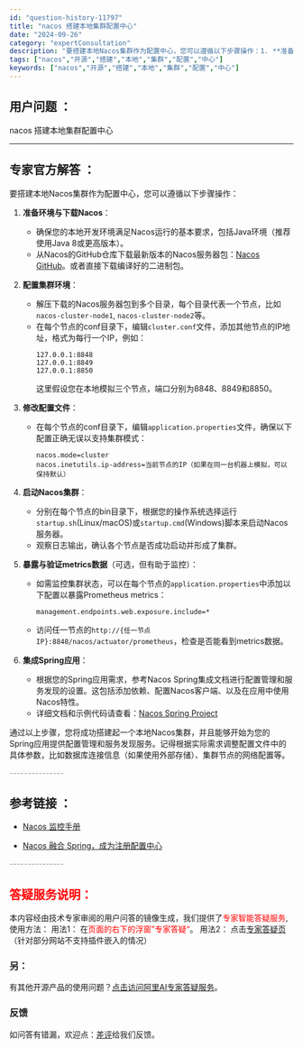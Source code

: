 ```yaml
---
id: "question-history-11797"
title: "nacos 搭建本地集群配置中心"
date: "2024-09-26"
category: "expertConsultation"
description: "要搭建本地Nacos集群作为配置中心，您可以遵循以下步骤操作：1. **准备环境与下载Nacos**：   - 确保您的本地开发环境满足Nacos运行的基本要求，包括Java环境（推荐使用Java 8或更高版本）。   - 从Nacos的GitHub仓库下载最新版本的Nacos服务器包：[Nacos"
tags: ["nacos","开源","搭建","本地","集群","配置","中心"]
keywords: ["nacos","开源","搭建","本地","集群","配置","中心"]
---
```


## 用户问题 ： 
 nacos 搭建本地集群配置中心  

---------------
## 专家官方解答 ：

要搭建本地Nacos集群作为配置中心，您可以遵循以下步骤操作：

1. **准备环境与下载Nacos**：
   - 确保您的本地开发环境满足Nacos运行的基本要求，包括Java环境（推荐使用Java 8或更高版本）。
   - 从Nacos的GitHub仓库下载最新版本的Nacos服务器包：[Nacos GitHub](https://github.com/alibaba/nacos)。或者直接下载编译好的二进制包。

2. **配置集群环境**：
   - 解压下载的Nacos服务器包到多个目录，每个目录代表一个节点，比如`nacos-cluster-node1`, `nacos-cluster-node2`等。
   - 在每个节点的conf目录下，编辑`cluster.conf`文件，添加其他节点的IP地址，格式为每行一个IP，例如：
     ```
     127.0.0.1:8848
     127.0.0.1:8849
     127.0.0.1:8850
     ```
     这里假设您在本地模拟三个节点，端口分别为8848、8849和8850。

3. **修改配置文件**：
   - 在每个节点的conf目录下，编辑`application.properties`文件，确保以下配置正确无误以支持集群模式：
     ```
     nacos.mode=cluster
     nacos.inetutils.ip-address=当前节点的IP（如果在同一台机器上模拟，可以保持默认）
     ```

4. **启动Nacos集群**：
   - 分别在每个节点的bin目录下，根据您的操作系统选择运行`startup.sh`(Linux/macOS)或`startup.cmd`(Windows)脚本来启动Nacos服务器。
   - 观察日志输出，确认各个节点是否成功启动并形成了集群。

5. **暴露与验证metrics数据**（可选，但有助于监控）：
   - 如需监控集群状态，可以在每个节点的`application.properties`中添加以下配置以暴露Prometheus metrics：
     ```
     management.endpoints.web.exposure.include=*
     ```
   - 访问任一节点的`http://{任一节点IP}:8848/nacos/actuator/prometheus`，检查是否能看到metrics数据。

6. **集成Spring应用**：
   - 根据您的Spring应用需求，参考Nacos Spring集成文档进行配置管理和服务发现的设置。这包括添加依赖、配置Nacos客户端、以及在应用中使用Nacos特性。
   - 详细文档和示例代码请查看：[Nacos Spring Project](https://github.com/nacos-group/nacos-spring-project/wiki/Nacos-Spring-Project-0.3.1-%E6%96%B0%E5%8A%9F%E8%83%BD%E4%BD%BF%E7%94%A8%E6%89%8B%E5%86%8C)

通过以上步骤，您将成功搭建起一个本地Nacos集群，并且能够开始为您的Spring应用提供配置管理和服务发现服务。记得根据实际需求调整配置文件中的具体参数，比如数据库连接信息（如果使用外部存储）、集群节点的网络配置等。


<font color="#949494">---------------</font> 


## 参考链接 ：

* [Nacos 监控手册](https://nacos.io/docs/latest/guide/admin/monitor-guide)
 
 * [Nacos 融合 Spring，成为注册配置中心](https://nacos.io/docs/latest/ecology/use-nacos-with-spring)


 <font color="#949494">---------------</font> 
 


## <font color="#FF0000">答疑服务说明：</font> 

本内容经由技术专家审阅的用户问答的镜像生成，我们提供了<font color="#FF0000">专家智能答疑服务</font>,使用方法：
用法1： 在<font color="#FF0000">页面的右下的浮窗”专家答疑“</font>。
用法2： 点击[专家答疑页](https://answer.opensource.alibaba.com/docs/intro)（针对部分网站不支持插件嵌入的情况）
### 另：


有其他开源产品的使用问题？[点击访问阿里AI专家答疑服务](https://answer.opensource.alibaba.com/docs/intro)。
### 反馈
如问答有错漏，欢迎点：[差评](https://ai.nacos.io/user/feedbackByEnhancerGradePOJOID?enhancerGradePOJOId=13802)给我们反馈。
